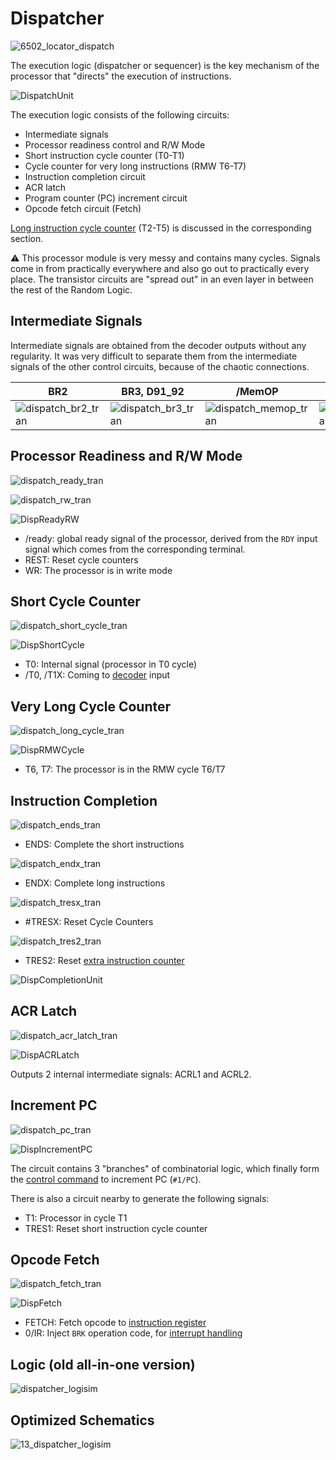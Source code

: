 # Dispatcher

![6502_locator_dispatch](/BreakingNESWiki/imgstore/6502/6502_locator_dispatch.jpg)

The execution logic (dispatcher or sequencer) is the key mechanism of the processor that "directs" the execution of instructions.

![DispatchUnit](/BreakingNESWiki/imgstore/6502/DispatchUnit.png)

The execution logic consists of the following circuits:
- Intermediate signals
- Processor readiness control and R/W Mode
- Short instruction cycle counter (T0-T1)
- Cycle counter for very long instructions (RMW T6-T7)
- Instruction completion circuit
- ACR latch
- Program counter (PC) increment circuit
- Opcode fetch circuit (Fetch)

[Long instruction cycle counter](extra_counter.md) (T2-T5) is discussed in the corresponding section.

:warning: This processor module is very messy and contains many cycles. Signals come in from practically everywhere and also go out to practically every place. The transistor circuits are "spread out" in an even layer in between the rest of the Random Logic.

## Intermediate Signals

Intermediate signals are obtained from the decoder outputs without any regularity. It was very difficult to separate them from the intermediate signals of the other control circuits, because of the chaotic connections.

|BR2|BR3, D91_92|/MemOP|STORE, STOR|/SHIFT|
|---|---|---|---|---|
|![dispatch_br2_tran](/BreakingNESWiki/imgstore/6502/dispatch_br2_tran.jpg)|![dispatch_br3_tran](/BreakingNESWiki/imgstore/6502/dispatch_br3_tran.jpg)|![dispatch_memop_tran](/BreakingNESWiki/imgstore/6502/dispatch_memop_tran.jpg)|![dispatch_store_tran](/BreakingNESWiki/imgstore/6502/dispatch_store_tran.jpg)|![dispatch_shift_tran](/BreakingNESWiki/imgstore/6502/dispatch_shift_tran.jpg)|

## Processor Readiness and R/W Mode

![dispatch_ready_tran](/BreakingNESWiki/imgstore/6502/dispatch_ready_tran.jpg)

![dispatch_rw_tran](/BreakingNESWiki/imgstore/6502/dispatch_rw_tran.jpg)

![DispReadyRW](/BreakingNESWiki/imgstore/6502/DispReadyRW.jpg)

- /ready: global ready signal of the processor, derived from the `RDY` input signal which comes from the corresponding terminal.
- REST: Reset cycle counters
- WR: The processor is in write mode

## Short Cycle Counter

![dispatch_short_cycle_tran](/BreakingNESWiki/imgstore/6502/dispatch_short_cycle_tran.jpg)

![DispShortCycle](/BreakingNESWiki/imgstore/6502/DispShortCycle.jpg)

- T0: Internal signal (processor in T0 cycle)
- /T0, /T1X: Coming to [decoder](decoder.md) input

## Very Long Cycle Counter

![dispatch_long_cycle_tran](/BreakingNESWiki/imgstore/6502/dispatch_long_cycle_tran.jpg)

![DispRMWCycle](/BreakingNESWiki/imgstore/6502/DispRMWCycle.jpg)

- T6, T7: The processor is in the RMW cycle T6/T7

## Instruction Completion

![dispatch_ends_tran](/BreakingNESWiki/imgstore/6502/dispatch_ends_tran.jpg)

- ENDS: Complete the short instructions

![dispatch_endx_tran](/BreakingNESWiki/imgstore/6502/dispatch_endx_tran.jpg)

- ENDX: Complete long instructions

![dispatch_tresx_tran](/BreakingNESWiki/imgstore/6502/dispatch_tresx_tran.jpg)

- #TRESX: Reset Cycle Counters

![dispatch_tres2_tran](/BreakingNESWiki/imgstore/6502/dispatch_tres2_tran.jpg)

- TRES2: Reset [extra instruction counter](extra_counter.md)

![DispCompletionUnit](/BreakingNESWiki/imgstore/6502/DispCompletionUnit.jpg)

## ACR Latch

![dispatch_acr_latch_tran](/BreakingNESWiki/imgstore/6502/dispatch_acr_latch_tran.jpg)

![DispACRLatch](/BreakingNESWiki/imgstore/6502/DispACRLatch.jpg)

Outputs 2 internal intermediate signals: ACRL1 and ACRL2.

## Increment PC

![dispatch_pc_tran](/BreakingNESWiki/imgstore/6502/dispatch_pc_tran.jpg)

![DispIncrementPC](/BreakingNESWiki/imgstore/6502/DispIncrementPC.jpg)

The circuit contains 3 "branches" of combinatorial logic, which finally form the [control command](context_control.md) to increment PC (`#1/PC`).

There is also a circuit nearby to generate the following signals:
- T1: Processor in cycle T1
- TRES1: Reset short instruction cycle counter

## Opcode Fetch

![dispatch_fetch_tran](/BreakingNESWiki/imgstore/6502/dispatch_fetch_tran.jpg)

![DispFetch](/BreakingNESWiki/imgstore/6502/DispFetch.jpg)

- FETCH: Fetch opcode to [instruction register](ir.md)
- 0/IR: Inject `BRK` operation code, for [interrupt handling](interrupts.md)

## Logic (old all-in-one version)

![dispatcher_logisim](/BreakingNESWiki/imgstore/logisim/dispatcher_logisim.jpg)

## Optimized Schematics

![13_dispatcher_logisim](/BreakingNESWiki/imgstore/6502/ttlworks/13_dispatcher_logisim.png)
